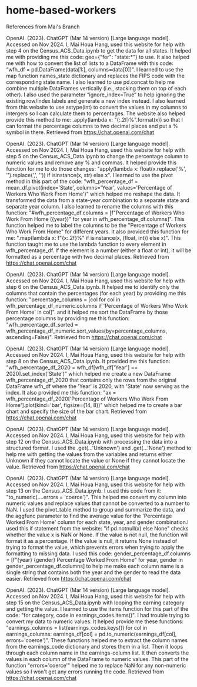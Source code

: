 # home-based-workers

References from Mai's Branch

OpenAI. (2023). ChatGPT (Mar 14 version) [Large language model]. Accessed on Nov 2024. I, Mai Houa Hang, used this website for help with step 4 on the Census_ACS_Data.ipynb to get the data for all states. It helped me with providing me this code: geo={"for": "state:*"} to use. It also helped me with how to convert the list of lists to a DataFrame with this code: “wfh_df = pd.DataFrame(data[1:], columns=data[0])”. I learned to use the map function names_state dictionary and replaces the FIPS code with the corresponding state name. I also learned to use pd.concat to help me combine multiple DataFrames vertically (i.e., stacking them on top of each other). I also used the parameter “ignore_index=True” to help ignoring the existing row/index labels and generate a new index instead. I also learned from this website to use astype(int) to convert the values in my columns to intergers so I can calculate them to percentages. The website also helped provide this method to me: .apply(lambda x: "{:.2f}%".format(x)) so that I can format the percentage columns to two decimal places and put a % symbol in there. Retrieved from https://chat.openai.com/chat

OpenAI. (2023). ChatGPT (Mar 14 version) [Large language model]. Accessed on Nov 2024. I, Mai Houa Hang, used this website for help with step 5 on the Census_ACS_Data.ipynb to change the percentage column to numeric values and remove any % and commas. It helped provide this function for me to do those changes: "apply(lambda x: float(x.replace('%', '').replace(',', '')) if isinstance(x, str) else x". I learned to use the pivot method in this part of the code: "wfh_percentage_df = mean_df.pivot(index='State', columns='Year', values='Percentage of Workers Who Work From Home')" which helped me reshape the data. It transformed the data from a state-year combination to a separate state and separate year column. I also learned to rename the columns with this function: "#wfh_percentage_df.columns = [f"Percentage of Workers Who Work From Home ({year})" for year in wfh_percentage_df.columns]". This function helped me to label the columns to be the "Percentage of Workers Who Work From Home" for different years. It also provided this function for me: ".map(lambda x: f"{x:.2f}%" if isinstance(x, (float, int)) else x)". This function taught me to use the lambda function to every element in wfh_percentage_df. If the element is a number (either a float or int), it will be formatted as a percentage with two decimal places. Retrieved from https://chat.openai.com/chat

OpenAI. (2023). ChatGPT (Mar 14 version) [Large language model]. Accessed on Nov 2024. I, Mai Houa Hang, used this website for help with step 6 on the Census_ACS_Data.ipynb. It helped me to identify only the columns that contain the percentages (for each year) by providing me this function: "percentage_columns = [col for col in wfh_percentage_df_numeric.columns if 'Percentage of Workers Who Work From Home' in col]". and it helped me sort the DataFrame by those percentage columns by providing me this function: "wfh_percentage_df_sorted = wfh_percentage_df_numeric.sort_values(by=percentage_columns, ascending=False)". Retrieved from https://chat.openai.com/chat

OpenAI. (2023). ChatGPT (Mar 14 version) [Large language model]. Accessed on Nov 2024. I, Mai Houa Hang, used this website for help with step 8 on the Census_ACS_Data.ipynb. It provided me this function: "wfh_percentage_df_2020 = wfh_df[wfh_df['Year'] == 2020].set_index('State')" which helped me create a new DataFrame wfh_percentage_df_2020 that contains only the rows from the original DataFrame wfh_df where the 'Year' is 2020, with 'State' now serving as the index. It also provided me this function: "ax = wfh_percentage_df_2020['Percentage of Workers Who Work From Home'].plot(kind='bar', figsize=(14, 8))" which helped me to create a bar chart and specify the size of the bar chart. Retrieved from https://chat.openai.com/chat

OpenAI. (2023). ChatGPT (Mar 14 version) [Large language model]. Accessed on Nov 2024. I, Mai Houa Hang, used this website for help with step 12 on the Census_ACS_Data.ipynb with processing the data into a structured format. I used the .get(...'Unknown') and .get(...'None') method to help me with getting the values from the variables and returns either Unknown if they cannot locate the value or None if they cannot locate the value. Retrieved from https://chat.openai.com/chat

OpenAI. (2023). ChatGPT (Mar 14 version) [Large language model]. Accessed on Nov 2024. I, Mai Houa Hang, used this website for help with step 13 on the Census_ACS_Data.ipynb. I used this code from it: "to_numeric(....errors = 'coerce')". This helped me convert my column into numeric values and replace values that cannot be converted to a number to NaN. I used the pivot_table method to group and summarize the data, and the aggfunc parameter to find the average value for the 'Percentage Worked From Home' column for each state, year, and gender combination.I used this if statement from the website: "if pd.notnull(x) else None" checks whether the value x is NaN or None. If the value is not null, the function will format it as a percentage. If the value is null, it returns None instead of trying to format the value, which prevents errors when trying to apply the formatting to missing data. I used this code: gender_percentage_df.columns = [f"{year} {gender} Percentage Worked From Home" for year, gender in gender_percentage_df.columns] to help me make each column name is a single string that contains both the year and the gender to read the data easier. Retrieved from https://chat.openai.com/chat

OpenAI. (2023). ChatGPT (Mar 14 version) [Large language model]. Accessed on Nov 2024. I, Mai Houa Hang, used this website for help with step 15 on the Census_ACS_Data.ipynb with looping the earning category and getting the value. I learned to use the items function for this part of the code: "for category, code in earnings_codes.items()". I had trouble trying to convert my data to numeric values. It helped provide me these functions: "earnings_columns = list(earnings_codes.keys()) for col in earnings_columns: earnings_df[col] = pd.to_numeric(earnings_df[col], errors='coerce')". These functions helped me to extract the column names from the earnings_code dictionary and stores them in a list. Then it loops through each column name in the earnings-column list. It then converts the values in each column of the DataFrame to numeric values. This part of the function "errors='coerce'" helped me to replace NaN for any non-numeric values so I won't get any errors running the code. Retrieved from https://chat.openai.com/chat
